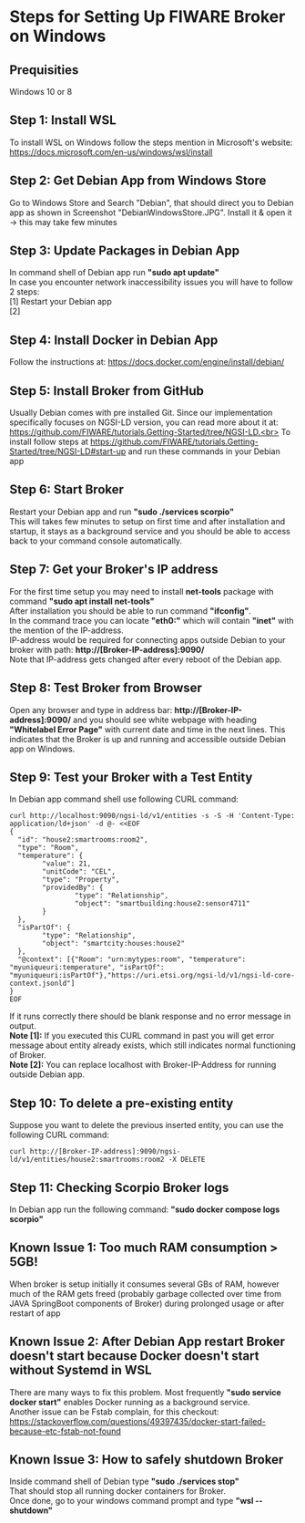 # Steps for Setting Up FIWARE Broker on Windows

## Prequisities
Windows 10 or 8

## Step 1: Install WSL 
To install WSL on Windows follow the steps mention in Microsoft's website: https://docs.microsoft.com/en-us/windows/wsl/install

## Step 2: Get Debian App from Windows Store
Go to Windows Store and Search "Debian", that should direct you to Debian app as shown in Screenshot "DebianWindowsStore.JPG". Install it & open it -> this may take few minutes

## Step 3: Update Packages in Debian App
In command shell of Debian app run **"sudo apt update"**<br>
In case you encounter network inaccessibility issues you will have to follow 2 steps:<br>
[1] Restart your Debian app<br>
[2] 

## Step 4: Install Docker in Debian App
Follow the instructions at: https://docs.docker.com/engine/install/debian/
 
## Step 5: Install Broker from GitHub
Usually Debian comes with pre installed Git. Since our implementation specifically focuses on NGSI-LD version, you can read more about it at:  https://github.com/FIWARE/tutorials.Getting-Started/tree/NGSI-LD.<br>
To install follow steps at https://github.com/FIWARE/tutorials.Getting-Started/tree/NGSI-LD#start-up and run these commands in your Debian app

## Step 6: Start Broker
Restart your Debian app and run **"sudo ./services scorpio"**<br>
This will takes few minutes to setup on first time and after installation and startup, it stays as a background service and you should be able to access back to your command console automatically.

## Step 7: Get your Broker's IP address
For the first time setup you may need to install **net-tools** package with command **"sudo apt install net-tools"**<br>
After installation you should be able to run command **"ifconfig"**. <br>
In the command trace you can locate **"eth0:"** which will contain **"inet"** with the mention of the IP-address.<br>
IP-address would be required for connecting apps outside Debian to your broker with path: **http://[Broker-IP-address]:9090/** <br>
Note that IP-address gets changed after every reboot of the Debian app.<br>

## Step 8: Test Broker from Browser
Open any browser and type in address bar: **http://[Broker-IP-address]:9090/** and you should see white webpage with heading **"Whitelabel Error Page"** with current date and time in the next lines. This indicates that the Broker is up and running and accessible outside Debian app on Windows.

## Step 9: Test your Broker with a Test Entity 
In Debian app command shell use following CURL command:<br>
```
curl http://localhost:9090/ngsi-ld/v1/entities -s -S -H 'Content-Type: application/ld+json' -d @- <<EOF
{
  "id": "house2:smartrooms:room2",
  "type": "Room",
  "temperature": {
        "value": 21,
        "unitCode": "CEL",
        "type": "Property",
        "providedBy": {
                "type": "Relationship",
                "object": "smartbuilding:house2:sensor4711"
        }
  },
  "isPartOf": {
        "type": "Relationship",
        "object": "smartcity:houses:house2"
  },
  "@context": [{"Room": "urn:mytypes:room", "temperature": "myuniqueuri:temperature", "isPartOf": "myuniqueuri:isPartOf"},"https://uri.etsi.org/ngsi-ld/v1/ngsi-ld-core-context.jsonld"]
}
EOF
```
If it runs correctly there should be blank response and no error message in output.<br>
**Note [1]:** If you executed this CURL command in past you will get error message about entity already exists, which still indicates normal functioning of Broker.<br>
**Note [2]:** You can replace localhost with Broker-IP-Address for running outside Debian app.<br>

## Step 10: To delete a pre-existing entity
Suppose you want to delete the previous inserted entity, you can use the following CURL command: <br>
```
curl http://[Broker-IP-address]:9090/ngsi-ld/v1/entities/house2:smartrooms:room2 -X DELETE 
```

## Step 11: Checking Scorpio Broker logs
In Debian app run the following command: **"sudo docker compose logs scorpio"**

## Known Issue 1: Too much RAM consumption > 5GB!
When broker is setup initially it consumes several GBs of RAM, however much of the RAM gets freed (probably garbage collected over time from JAVA SpringBoot components of Broker) during prolonged usage or after restart of app

## Known Issue 2: After Debian App restart Broker doesn't start because Docker doesn't start without Systemd in WSL
There are many ways to fix this problem. Most frequently **"sudo service docker start"** enables Docker running as a background service.<br>
Another issue can be Fstab complain, for this checkout: https://stackoverflow.com/questions/49397435/docker-start-failed-because-etc-fstab-not-found 

## Known Issue 3: How to safely shutdown Broker
Inside command shell of Debian type **"sudo ./services stop"**<br>
That should stop all running docker containers for Broker.<br>
Once done, go to your windows command prompt and type **"wsl --shutdown"**